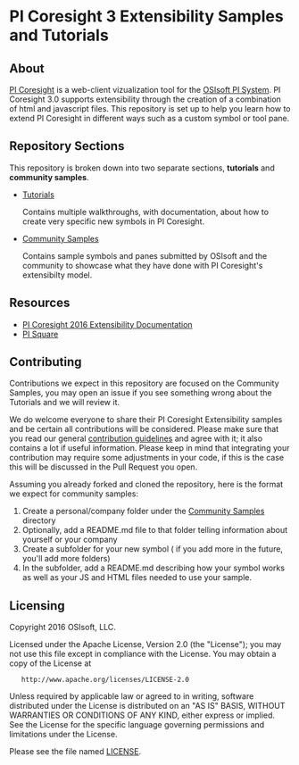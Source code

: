 # PI Coresight 3 Extensibility Samples and Tutorials

## About
[PI Coresight][1] is a web-client vizualization tool for the [OSIsoft PI System][2]. PI Coresight 3.0 supports extensibility through the creation of a combination of html and javascript files. This repository is set up to help you learn how to extend PI Coresight in different ways such as a custom symbol or tool pane.

## Repository Sections
This repository is broken down into two separate sections, **tutorials** and **community samples**.

* [Tutorials][3]

    Contains multiple walkthroughs, with documentation, about how to create very specific new symbols in PI Coresight.

* [Community Samples][4]

    Contains sample symbols and panes submitted by OSIsoft and the community to showcase what they have done with PI Coresight's extensibilty model.

## Resources
* [PI Coresight 2016 Extensibility Documentation][5]
* [PI Square][6]

## Contributing

Contributions we expect in this repository are focused on the Community Samples, you may open an issue if you see something wrong about the Tutorials and we will review it.

We do welcome everyone to share their PI Coresight Extensibility samples and be certain all contributions will be considered. Please make sure that you read our general [contribution guidelines][7] and agree with it; it also contains a lot if useful information. Please keep in mind that integrating your contribution may require some adjustments in your code, if this is the case this will be discussed in the Pull Request you open.

Assuming you already forked and cloned the repository, here is the format we expect for community samples:

1. Create a personal/company folder under the [Community Samples][4] directory
1. Optionally, add a README.md file to that folder telling information about yourself or your company
1. Create a subfolder for your new symbol ( if you add more in the future, you'll add more folders)
1. In the subfolder, add a README.md describing how your symbol works as well as your JS and HTML files needed to use your sample.

## Licensing
Copyright 2016 OSIsoft, LLC.

   Licensed under the Apache License, Version 2.0 (the "License");
   you may not use this file except in compliance with the License.
   You may obtain a copy of the License at

       http://www.apache.org/licenses/LICENSE-2.0

   Unless required by applicable law or agreed to in writing, software
   distributed under the License is distributed on an "AS IS" BASIS,
   WITHOUT WARRANTIES OR CONDITIONS OF ANY KIND, either express or implied.
   See the License for the specific language governing permissions and
   limitations under the License.

Please see the file named [LICENSE](LICENSE).

[1]:https://techsupport.osisoft.com/Products/PI-Visualization/PI-Coresight/Overview
[2]:http://www.osisoft.com/pi-system/
[3]:/tutorials/
[4]:/Community%20Samples/
[5]:https://techsupport.osisoft.com/Viewer/File/392201e9-c634-4e66-b161-fb4ce000db00
[6]:https://pisquare.osisoft.com/community/developers-club/pi-visualization-development
[7]:https://github.com/osisoft/contributing


